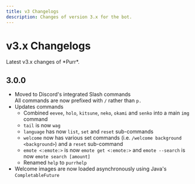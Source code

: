 ```yaml
---
title: v3 Changelogs
description: Changes of version 3.x for the bot.
---
```


# v3.x Changelogs

Latest v3.x changes of \*Purr\*.

## 3.0.0

- Moved to Discord's integrated Slash commands  
  All commands are now prefixed with `/` rather than `p.`
- Updates commands
    - Combined `eevee`, `holo`, `kitsune`, `neko`, `okami` and `senko` into a main `img` command
    - `tail` is now `wag`
    - `language` has now `list`, `set` and `reset` sub-commands
    - `welcome` now has various set commands (i.e. `/welcome background <background>`) and a `reset` sub-command
    - `emote <:emote:>` is now `emote get <:emote:>` and `emote --search` is now `emote search [amount]`
    - Renamed `help` to `purrhelp`
- Welcome images are now loaded asynchronously using Java's `CompletableFuture`
